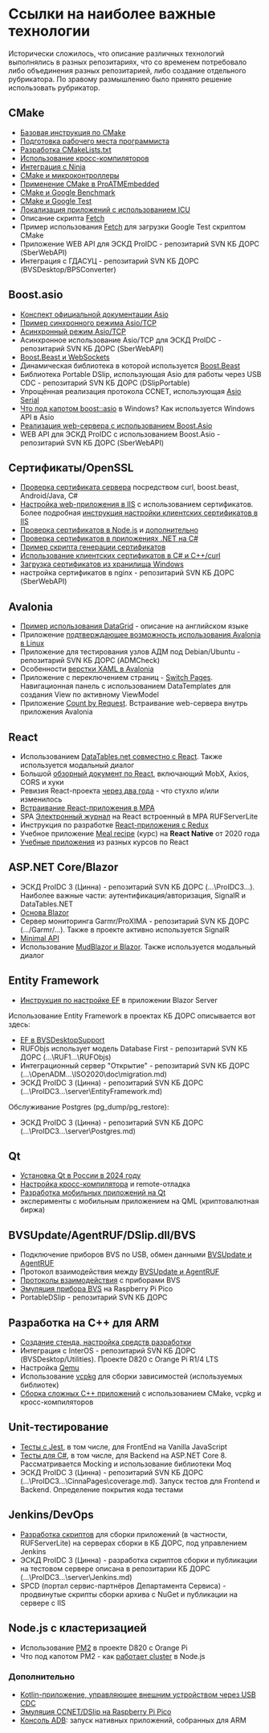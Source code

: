 # Ссылки на наиболее важные технологии

Исторически сложилось, что описание различных технологий выполнялись в разных репозитариях, что со временем потребовало либо объединения разных репозитарией, либо создание отдельного рубрикатора. По зравому размышлению было принято решение использовать рубрикатор.

## CMake

- [Базовая инструкция по CMake](https://github.com/Kerminator1973/GTestProject/blob/main/cmake.md)
- [Подготовка рабочего места программиста](https://github.com/Kerminator1973/RPIDev/blob/main/developerworkplace.md)
- [Разработка CMakeLists.txt](https://github.com/Kerminator1973/RPIDev/blob/main/extrasRPi.md)
- [Использование кросс-компиляторов](https://github.com/Kerminator1973/RPIDev/blob/main/linaro.md)
- [Интеграция с Ninja](https://github.com/Kerminator1973/RPIDev/blob/main/ninja_bs.md)
- [CMake и микроконтроллеры](https://github.com/Kerminator1973/RPIDev/blob/main/microcontrollers/pico2040cpp.md)
- [Применение CMake в ProATMEmbedded](https://github.com/Kerminator1973/RPIDev/blob/main/proatmEmb/proAtmBuilding.md)
- [CMake и Google Benchmark](https://github.com/Kerminator1973/GTestProject/blob/main/benchmark.md)
- [CMake и Google Test](https://github.com/Kerminator1973/GTestProject/blob/main/CMake_GoogleTest.md)
- [Локализация приложений с использованием ICU](https://github.com/Kerminator1973/RPIDev/blob/main/cpp/imbue.md)
- Описание скрипта [Fetch](https://github.com/Kerminator1973/RPIDev/blob/main/cpp/cmakeFetch.md)
- Пример использования [Fetch](https://github.com/Kerminator1973/GTestProject/blob/main/CMakeExamples/PortableCCNET/unittest/CMakeLists.txt) для загрузки Google Test скриптом CMake
- Приложение WEB API для ЭСКД ProIDC - репозитарий SVN КБ ДОРС (SberWebAPI)
- Интеграция с ГДАСУЦ - репозитарий SVN КБ ДОРС (BVSDesktop/BPSConverter)

## Boost.asio

- [Конспект официальной документации Asio](https://github.com/Kerminator1973/TlsProxy/blob/master/asio.md)
- [Пример синхронного режима Asio/TCP](https://github.com/Kerminator1973/curlhttps/tree/master/BoostAsioTcpSyncExample)
- [Асинхронный режим Asio/TCP](https://github.com/Kerminator1973/curlhttps/blob/master/boost_asio_tcp_async_example.md)
- Асинхронное использование Asio/TCP для ЭСКД ProIDC - репозитарий SVN КБ ДОРС (SberWebAPI)
- [Boost.Beast и WebSockets](https://github.com/Kerminator1973/TlsProxy/blob/master/websockets.md)
- Динамическая библиотека в которой используется [Boost.Beast](https://github.com/Kerminator1973/TlsProxy/tree/master/TlsProxyDll)
- Библиотека Portable DSlip, использующая Asio для работы через USB CDC - репозитарий SVN КБ ДОРС (DSlipPortable)
- Упрощённая реализация протокола CCNET, использующая [Asio Serial](https://github.com/Kerminator1973/GTestProject/tree/main/CMakeExamples/PortableCCNET)
- [Что под капотом boost::asio](https://github.com/Kerminator1973/TlsProxy/blob/master/asio_impl_windows.md) в Windows? Как используется Windows API в Asio
- [Реализация web-сервера с использованием Boost.Asio](https://github.com/Kerminator1973/TlsProxy/blob/master/make_shared.md)
- WEB API для ЭСКД ProIDC с использованием Boost.Asio - репозитарий SVN КБ ДОРС (SberWebAPI)

## Сертификаты/OpenSSL

- [Проверка сертификата сервера](https://github.com/Kerminator1973/curlhttps/blob/master/pem.md) посредством curl, boost.beast, Android/Java, C#
- [Настройка web-приложения в IIS](https://github.com/Kerminator1973/WebDevelopment/blob/master/iis.md) с использованием сертификатов. Более подробная [инструкция настройки клиентских сертификатов в IIS](https://github.com/Kerminator1973/curlhttps/blob/master/configureIIS.md)
- [Проверка сертификатов в Node.js](https://github.com/Kerminator1973/WebDevelopment/blob/master/express.md) и [дополнительно](https://github.com/Kerminator1973/WebDevelopment/blob/master/http2.md)
- [Проверка сертификатов в приложениях .NET на C#](https://github.com/Kerminator1973/curlhttps/tree/master/ClientCertificate)
- [Пример скрипта генерации сертификатов](https://github.com/Kerminator1973/curlhttps/tree/master/MakeCertificates)
- [Использование клиентских сертификатов в C# и C++/curl](https://github.com/Kerminator1973/curlhttps/blob/master/clientCert.md)
- [Загрузка сертификатов из хранилища Windows](https://github.com/Kerminator1973/TlsProxy/blob/master/example.md)
- настройка сертификатов в nginx - репозитарий SVN КБ ДОРС (SberWebAPI)

## Avalonia

- [Пример использования DataGrid](https://github.com/Kerminator1973/Avalonia.DataGridExample) - описание на английском языке
- Приложение [подтверждающее возможность использования Avalonia в Linux](https://github.com/Kerminator1973/BvsDesktopLinux)
- Приложение для тестирования узлов АДМ под Debian/Ubuntu - репозитарий SVN КБ ДОРС (ADMCheck)
- Особенности [верстки XAML в Avalonia](https://github.com/Kerminator1973/BVSDesktopSupport/blob/main/avalonia.md)
- Приложение с переключением страниц - [Switch Pages](https://github.com/Kerminator1973/SwitchPages). Навигационная панель с использованием DataTemplates для создания View по активному ViewModel
- Приложение [Count by Request](https://github.com/Kerminator1973/CountByRequest). Встраивание web-сервера внутрь приложения Avalonia

## React

- Использованием [DataTables.net совместно с React](https://github.com/Kerminator1973/ReactDataTables). Также используется модальный диалог
- Большой [обзорный документ по React](https://github.com/Kerminator1973/RUFServerLite/blob/main/docs/react.md), включающий MobX, Axios, CORS и хуки
- Ревизия React-проекта [через два года](https://github.com/Kerminator1973/RUFServerLite/blob/main/docs/react_after_two_years.md) - что стухло и/или изменилось
- [Встраивание React-приложения в MPA](https://github.com/Kerminator1973/RUFServerLite/blob/main/docs/react_embed.md)
- SPA [Электронный журнал](https://github.com/Kerminator1973/RUFServerLite/tree/main/journal) на React встроенный в MPA RUFServerLite
- Инструкция по разработке [React-приложения с Redux](https://github.com/Kerminator1973/WebDevelopment/blob/master/reactappsample.md)
- Учебное приложение [Meal recipe](https://github.com/Kerminator1973/MealsRecipes) (курс) на **React Native** от 2020 года
- [Учебные приложения](https://github.com/Kerminator1973/WebDevelopment/tree/master/react_examples) из разных курсов по React

## ASP.NET Core/Blazor

- ЭСКД ProIDC 3 (Цинна) - репозитарий SVN КБ ДОРС (...\ProIDC3\...). Наиболее важные части: аутентификация/авторизация, SignalR и DataTables.NET
- [Основа Blazor](https://github.com/Kerminator1973/WebDevelopment/blob/master/blazor.md)
- Сервер мониторинга Garmr/ProXIMA - репозитарий SVN КБ ДОРС (.../Garmr/...). Также в проекте активно используется SignalR
- [Minimal API](https://github.com/Kerminator1973/RUFServerLite/blob/main/docs/aspnetcore6.md)
- Использование [MudBlazor и Blazor](https://github.com/Kerminator1973/ReactDataTables). Также используется модальный диалог

## Entity Framework

- [Инструкция по настройке EF](https://github.com/Kerminator1973/WebDevelopment/blob/master/blazorserver.md) в приложении Blazor Server

Использование Entity Framework в проектах КБ ДОРС описывается вот здесь:

- [EF в BVSDesktopSupport](https://github.com/Kerminator1973/BVSDesktopSupport/blob/main/ef.md)
- RUFObjs использует модель Database First - репозитарий SVN КБ ДОРС (...\RUF1\...\RUFObjs)
- Интеграционный сервер "Открытие" - репозитарий SVN КБ ДОРС (...\OpenADM\...\ISO2020\doc\migration.md)
- ЭСКД ProIDC 3 (Цинна) - репозитарий SVN КБ ДОРС (...\ProIDC3\...\server\EntityFramework.md)

Обслуживание Postgres (pg_dump/pg_restore):

- ЭСКД ProIDC 3 (Цинна) - репозитарий SVN КБ ДОРС (...\ProIDC3\...\server\Postgres.md)

## Qt

- [Установка Qt в России в 2024 году](https://github.com/Kerminator1973/RPIDev/blob/main/qt_install2024.md)
- [Настройка кросс-компилятора](https://github.com/Kerminator1973/RPIDev/blob/main/proatmEmb/extrasQt.md) и remote-отладка
- [Разработка мобильных приложений на Qt](https://github.com/Kerminator1973/MobileDevelopment/blob/master/qtinstall.md)
- эксперименты с мобильным приложением на QML (криптовалютная биржа)

## BVSUpdate/AgentRUF/DSlip.dll/BVS

- Подключение приборов BVS по USB, обмен данными [BVSUpdate и AgentRUF](https://github.com/Kerminator1973/BVSDesktopSupport/blob/main/agent_ruf.md)
- Протокол взаимодействия между [BVSUpdate и AgentRUF](https://github.com/Kerminator1973/BVSDesktopSupport/blob/main/protocol.md)
- [Протоколы взаимодействия](https://github.com/Kerminator1973/RPIDev/blob/main/dslip.md) с приборами BVS
- [Эмуляция прибора BVS](https://github.com/Kerminator1973/RPIDev/blob/main/microcontrollers/pico2040emulateBVS.md) на Raspberry Pi Pico
- PortableDSlip - репозитарий SVN КБ ДОРС

## Разработка на C++ для ARM

- [Создание стенда, настройка средств разработки](https://github.com/Kerminator1973/RPIDev)
- Интеграция с InterOS - репозитарий SVN КБ ДОРС (BVSDesktop/Utilities). Проекте D820 с Orange Pi R1/4 LTS
- Настройка [Qemu](https://github.com/Kerminator1973/RPIDev/blob/main/qemu.md)
- Использование [vcpkg](https://github.com/Kerminator1973/GTestProject/blob/main/vcpkg.md) для сборки зависимостей (используемых библиотек)
- [Сборка сложных C++ приложений](https://github.com/Kerminator1973/RPIDev/blob/main/cmake_vcpkg.md) с использованием CMake, vcpkg и кросс-компиляторов

## Unit-тестирование

- [Тесты с Jest](https://github.com/Kerminator1973/WebDevelopment/blob/master/unittesting.md), в том числе, для FrontEnd на Vanilla JavaScript
- [Тесты для C#](https://github.com/Kerminator1973/BVSDesktopSupport/blob/main/unittesting.md), в том числе, для Backend на ASP.NET Core 8. Рассматривается Mocking и использование библиотеки Moq
- ЭСКД ProIDC 3 (Цинна) - репозитарий SVN КБ ДОРС (...\ProIDC3\...\CinnaPages\coverage.md). Запуск тестов для Frontend и Backend. Определение покрытия кода тестами

## Jenkins/DevOps

- [Разработка скриптов](https://github.com/Kerminator1973/RUFServerLite/blob/main/docs/jenkins.md) для сборки приложений (в частности, RUFServerLite) на серверах сборки в КБ ДОРС, под управлением Jenkins
- ЭСКД ProIDC 3 (Цинна) - разработка скриптов сборки и публикации на тестовом сервере описана в репозитарии КБ ДОРС (...\ProIDC3\...\server\Jenkins.md)
- SPCD (портал сервис-партнёров Департамента Сервиса) - продвинутые скрипты сборки архива с NuGet и публикации на сервере с IIS

## Node.js с кластеризацией

- Использование [PM2](https://github.com/Kerminator1973/RUFServerLite/blob/main/docs/nginx.md) в проекте D820 с Orange Pi
- Что под капотом PM2 - как [работает cluster](https://github.com/Kerminator1973/WebDevelopment/blob/master/nodejs-cluster.md) в Node.js

### Дополнительно

- [Kotlin-приложение, управляющее внешним устройством через USB CDC](https://github.com/Kerminator1973/AndroidUsbCDC)
- [Эмуляция CCNET/DSlip на Raspberry Pi Pico](https://github.com/Kerminator1973/RPIDev/blob/main/microcontrollers/pico2040emulateBVS.md)
- [Консоль ADB](https://github.com/Kerminator1973/AndroidUsbCDC/blob/main/android.md): запуск нативных приложений, собранных для ARM
